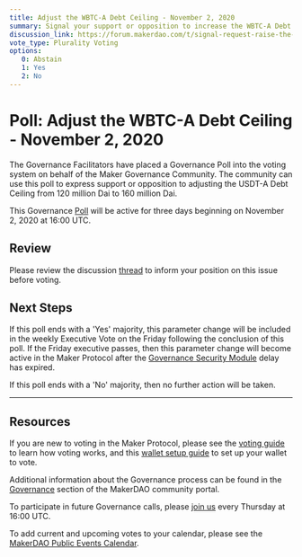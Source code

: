 ```yaml
---
title: Adjust the WBTC-A Debt Ceiling - November 2, 2020
summary: Signal your support or opposition to increase the WBTC-A Debt Ceiling from 120 million Dai to 160 million Dai
discussion_link: https://forum.makerdao.com/t/signal-request-raise-the-wbtc-debt-ceiling/4861
vote_type: Plurality Voting
options:
   0: Abstain
   1: Yes
   2: No
---
```

# Poll: Adjust the WBTC-A Debt Ceiling - November 2, 2020

The Governance Facilitators have placed a Governance Poll into the voting system on behalf of the Maker Governance Community. The community can use this poll to express support or opposition to adjusting the USDT-A Debt Ceiling from 120 million Dai to 160 million Dai.

This Governance [Poll](https://community-development.makerdao.com/en/learn/governance/on-chain-gov) will be active for three days beginning on November 2, 2020 at 16:00 UTC.

## Review

Please review the discussion [thread](https://forum.makerdao.com/t/signal-request-raise-the-wbtc-debt-ceiling/4861) to inform your position on this issue before voting.

## Next Steps

If this poll ends with a 'Yes' majority, this parameter change will be included in the weekly Executive Vote on the Friday following the conclusion of this poll. If the Friday executive passes, then this parameter change will become active in the Maker Protocol after the [Governance Security Module](https://forum.makerdao.com/tag/govsec-module) delay has expired.

If this poll ends with a 'No' majority, then no further action will be taken.

---

## Resources

If you are new to voting in the Maker Protocol, please see the [voting guide](https://community-development.makerdao.com/en/learn/governance/how-voting-works/) to learn how voting works, and this [wallet setup guide](https://community-development.makerdao.com/en/learn/governance/voting-setup/) to set up your wallet to vote.

Additional information about the Governance process can be found in the [Governance](https://community-development.makerdao.com/en/learn/governance) section of the MakerDAO community portal.

To participate in future Governance calls, please [join us](https://github.com/makerdao/community/tree/master/governance/governance-and-risk-meetings) every Thursday at 16:00 UTC.

To add current and upcoming votes to your calendar, please see the [MakerDAO Public Events Calendar](https://calendar.google.com/calendar/embed?src=makerdao.com_3efhm2ghipksegl009ktniomdk%40group.calendar.google.com&ctz=UTC&mode=week&showCalendars=0&showPrint=0).